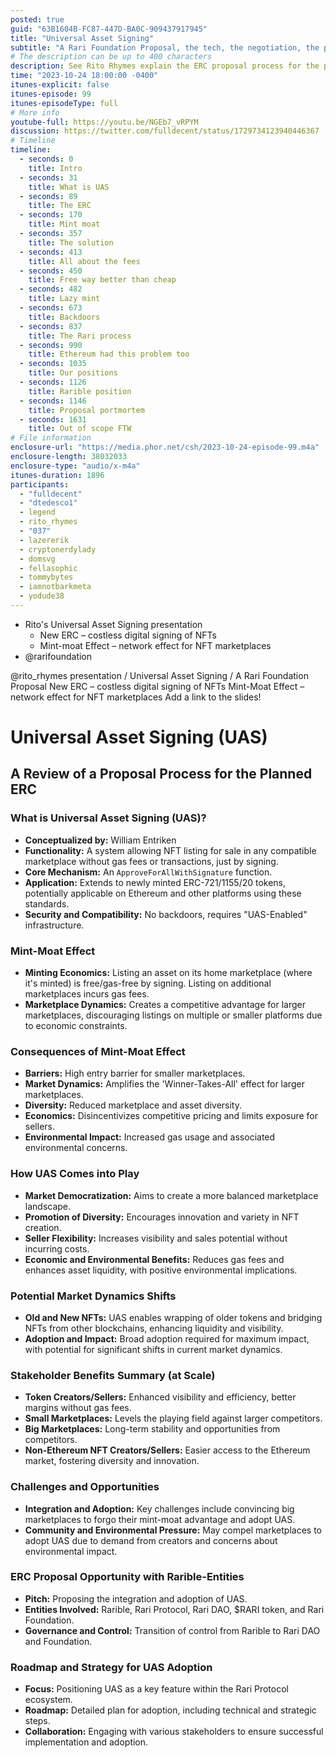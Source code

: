 ```yaml
---
posted: true
guid: "63B1604B-FC87-447D-BA0C-909437917945"
title: "Universal Asset Signing"
subtitle: "A Rari Foundation Proposal, the tech, the negotiation, the people"
# The description can be up to 400 characters
description: See Rito Rhymes explain the ERC proposal process for the planned ERC. He walks through the technical details of message signing and how this helps everyone, and the negotiation process with Rarible. This is a great example of how to get things done with foundations.
time: "2023-10-24 18:00:00 -0400"
itunes-explicit: false
itunes-episode: 99
itunes-episodeType: full
# More info
youtube-full: https://youtu.be/NGEb7_vRPYM
discussion: https://twitter.com/fulldecent/status/1729734123940446367
# Timeline
timeline:
  - seconds: 0
    title: Intro
  - seconds: 31
    title: What is UAS
  - seconds: 89
    title: The ERC
  - seconds: 170
    title: Mint moat
  - seconds: 357
    title: The solution
  - seconds: 413
    title: All about the fees
  - seconds: 450
    title: Free way better than cheap
  - seconds: 482
    title: Lazy mint
  - seconds: 673
    title: Backdoors
  - seconds: 837
    title: The Rari process
  - seconds: 990
    title: Ethereum had this problem too
  - seconds: 1035
    title: Our positions
  - seconds: 1126
    title: Rarible position
  - seconds: 1146
    title: Proposal portmortem
  - seconds: 1631
    title: Out of scope FTW
# File information
enclosure-url: "https://media.phor.net/csh/2023-10-24-episode-99.m4a"
enclosure-length: 38032033
enclosure-type: "audio/x-m4a"
itunes-duration: 1896
participants:
  - "fulldecent"
  - "dtedesco1"
  - legend
  - rito_rhymes
  - "037"
  - lazererik
  - cryptonerdylady
  - domsvg
  - fellasophic
  - tommybytes
  - iamnotbarkmeta
  - yodude38
---
```


- Rito's Universal Asset Signing presentation
  - New ERC – costless digital signing of NFTs
  - Mint-moat Effect – network effect for NFT marketplaces
- @rarifoundation

<!--end of quick notes-->

@rito_rhymes presentation  / Universal Asset Signing / A Rari Foundation Proposal
New ERC – costless digital signing of NFTs
Mint-Moat Effect – network effect for NFT marketplaces
Add a link to the slides!


# Universal Asset Signing (UAS)

## A Review of a Proposal Process for the Planned ERC

### What is Universal Asset Signing (UAS)?

- **Conceptualized by:** William Entriken
- **Functionality:** A system allowing NFT listing for sale in any compatible marketplace without gas fees or transactions, just by signing.
- **Core Mechanism:** An `ApproveForAllWithSignature` function.
- **Application:** Extends to newly minted ERC-721/1155/20 tokens, potentially applicable on Ethereum and other platforms using these standards.
- **Security and Compatibility:** No backdoors, requires "UAS-Enabled" infrastructure.

### Mint-Moat Effect

- **Minting Economics:** Listing an asset on its home marketplace (where it's minted) is free/gas-free by signing. Listing on additional marketplaces incurs gas fees.
- **Marketplace Dynamics:** Creates a competitive advantage for larger marketplaces, discouraging listings on multiple or smaller platforms due to economic constraints.

### Consequences of Mint-Moat Effect

- **Barriers:** High entry barrier for smaller marketplaces.
- **Market Dynamics:** Amplifies the 'Winner-Takes-All' effect for larger marketplaces.
- **Diversity:** Reduced marketplace and asset diversity.
- **Economics:** Disincentivizes competitive pricing and limits exposure for sellers.
- **Environmental Impact:** Increased gas usage and associated environmental concerns.

### How UAS Comes into Play

- **Market Democratization:** Aims to create a more balanced marketplace landscape.
- **Promotion of Diversity:** Encourages innovation and variety in NFT creation.
- **Seller Flexibility:** Increases visibility and sales potential without incurring costs.
- **Economic and Environmental Benefits:** Reduces gas fees and enhances asset liquidity, with positive environmental implications.

### Potential Market Dynamics Shifts

- **Old and New NFTs:** UAS enables wrapping of older tokens and bridging NFTs from other blockchains, enhancing liquidity and visibility.
- **Adoption and Impact:** Broad adoption required for maximum impact, with potential for significant shifts in current market dynamics.

### Stakeholder Benefits Summary (at Scale)

- **Token Creators/Sellers:** Enhanced visibility and efficiency, better margins without gas fees.
- **Small Marketplaces:** Levels the playing field against larger competitors.
- **Big Marketplaces:** Long-term stability and opportunities from competitors.
- **Non-Ethereum NFT Creators/Sellers:** Easier access to the Ethereum market, fostering diversity and innovation.

### Challenges and Opportunities

- **Integration and Adoption:** Key challenges include convincing big marketplaces to forgo their mint-moat advantage and adopt UAS.
- **Community and Environmental Pressure:** May compel marketplaces to adopt UAS due to demand from creators and concerns about environmental impact.

### ERC Proposal Opportunity with Rarible-Entities

- **Pitch:** Proposing the integration and adoption of UAS.
- **Entities Involved:** Rarible, Rari Protocol, Rari DAO, $RARI token, and Rari Foundation.
- **Governance and Control:** Transition of control from Rarible to Rari DAO and Foundation.

### Roadmap and Strategy for UAS Adoption

- **Focus:** Positioning UAS as a key feature within the Rari Protocol ecosystem.
- **Roadmap:** Detailed plan for adoption, including technical and strategic steps.
- **Collaboration:** Engaging with various stakeholders to ensure successful implementation and adoption.